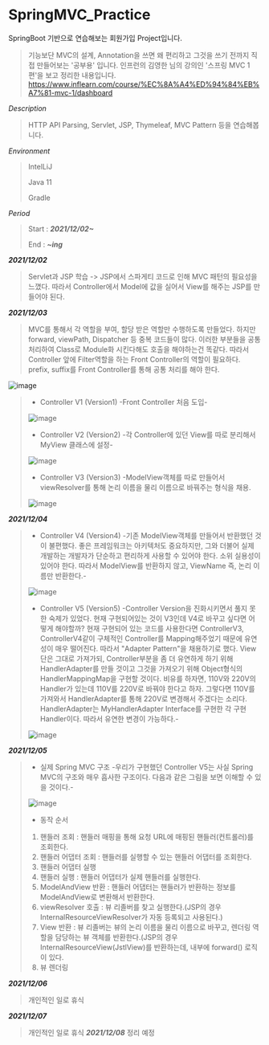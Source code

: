# SpringMVC_Practice

SpringBoot 기반으로 연습해보는 회원가입 Project입니다.
> 기능보단 MVC의 설계, Annotation을 쓰면 왜 편리하고 그것을 쓰기 전까지 직접 만들어보는 '공부용' 입니다.
> 인프런의 김영한 님의 강의인 '스프링 MVC 1편'을 보고 정리한 내용입니다.
> https://www.inflearn.com/course/%EC%8A%A4%ED%94%84%EB%A7%81-mvc-1/dashboard

*Description*

> HTTP API Parsing, Servlet, JSP, Thymeleaf, MVC Pattern 등을 연습해봅니다.

*Environment*

> IntelLiJ
> 
> Java 11
> 
> Gradle

*Period*

> Start : ***2021/12/02~***
> 
> End : ***~ing***

***2021/12/02***
> Servlet과 JSP 학습 -> JSP에서 스파게티 코드로 인해 MVC 패턴의 필요성을 느꼈다. 따라서 Controller에서 Model에 값을 실어서 View를 해주는 JSP를 만들어야 된다.
>
***2021/12/03***
> MVC를 통해서 각 역할을 부여, 할당 받은 역할만 수행하도록 만들었다. 하지만 forward, viewPath, Dispatcher 등 중복 코드들이 많다. 이러한 부분들을 공통 처리하여 Class로 Module화 시킨다해도 호출을 해야하는건 똑같다. 따라서 Controller 앞에 Filter역할을 하는 Front Controller의 역할이 필요하다. prefix, suffix를 Front Controller를 통해 공통 처리를 해야 한다.
> 
![image](https://user-images.githubusercontent.com/69206748/144590143-36c9faae-bfc3-4688-a315-77f78d77ed5a.png)
>
> * Controller V1 (Version1) -Front Controller 처음 도입-
>
> ![image](https://user-images.githubusercontent.com/69206748/144594981-ee47c4ee-fb6d-48fd-b53d-9d177e4bda6d.png)
>
>
> * Controller V2 (Version2) -각 Controller에 있던 View를 따로 분리해서 MyView 클래스에 설정-
>
> ![image](https://user-images.githubusercontent.com/69206748/144595087-4267fdd6-a1be-4600-b68d-230309eab06c.png)
>
>
> * Controller V3 (Version3) -ModelView객체를 따로 만들어서 viewResolver를 통해 논리 이름을 물리 이름으로 바꿔주는 형식을 채용.
> 
> ![image](https://user-images.githubusercontent.com/69206748/144620818-052e13a0-3149-4aa0-afde-46b87c513450.png)
>
***2021/12/04***
> * Controller V4 (Version4) -기존 ModelView객체를 만들어서 반환했던 것이 불편했다. 좋은 프레임워크는 아키텍처도 중요하지만, 그와 더불어 실제 개발하는 개발자가 단순하고 편리하게 사용할 수 있어야 한다. 소위 실용성이 있어야 한다. 따라서 ModelView를 반환하지 않고, ViewName 즉, 논리 이름만 반환한다.-
> 
> ![image](https://user-images.githubusercontent.com/69206748/144702739-577e7703-5f1d-4033-b3ea-09d3cab601e7.png)
>
>
> * Controller V5 (Version5) -Controller Version을 진화시키면서 풀지 못한 숙제가 있었다. 현재 구현되어있는 것이 V3인데 V4로 바꾸고 싶다면 어떻게 해야할까? 현재 구현되어 있는 코드를 사용한다면 ControllerV3, ControllerV4같이 구체적인 Controller를 Mapping해주었기 때문에 유연성이 매우 떨어진다. 따라서 "Adapter Pattern"을 채용하기로 했다. View단은 그대로 가져가되, Controller부분을 좀 더 유연하게 하기 위해 HandlerAdapter를 만들 것이고 그것을 가져오기 위해 Object형식의 HandlerMappingMap을 구현할 것이다. 비유를 하자면, 110V와 220V의 Handler가 있는데 110V를 220V로 바꿔야 한다고 하자. 그렇다면 110V를 가져와서 HandlerAdapter를 통해 220V로 변경해서 주겠다는 소리다. HandlerAdapter는 MyHandlerAdapter Interface를 구현한 각 구현 Handler이다. 따라서 유연한 변경이 가능하다.-
>
> ![image](https://user-images.githubusercontent.com/69206748/144705864-d319d58e-258e-4508-b8b1-62c1c95b3d38.png)
>
***2021/12/05***
> * 실제 Spring MVC 구조 -우리가 구현했던 Controller V5는 사실 Spring MVC의 구조와 매우 흡사한 구조이다. 다음과 같은 그림을 보면 이해할 수 있을 것이다.-
>
> ![image](https://user-images.githubusercontent.com/69206748/144743951-a9aa0e40-e115-4598-9d6f-885a1cb4b262.png)
>
> * 동작 순서
> 1. 핸들러 조회 : 핸들러 매핑을 통해 요청 URL에 매핑된 핸들러(컨트롤러)를 조회한다.
> 2. 핸들러 어댑터 조회 : 핸들러를 실행할 수 있는 핸들러 어댑터를 조회한다.
> 3. 핸들러 어댑터 실행
> 4. 핸들러 실행 : 핸들러 어댑터가 실제 핸들러를 실행한다.
> 5. ModelAndView 반환 : 핸들러 어댑터는 핸들러가 반환하는 정보를 ModelAndView로 변환해서 반환한다.
> 6. viewResolver 호출 : 뷰 리졸버를 찾고 실행한다.(JSP의 경우 InternalResourceViewResolver가 자동 등록되고 사용된다.)
> 7. View 반환 : 뷰 리졸버는 뷰의 논리 이름을 물리 이름으로 바꾸고, 렌더링 역할을 담당하는 뷰 객체를 반환한다.(JSP의 경우 InternalResourceView(JstlView)를 반환하는데, 내부에 forward() 로직이 있다.
> 8. 뷰 렌더링
>
***2021/12/06***
> 개인적인 일로 휴식
>
***2021/12/07***
> 개인적인 일로 휴식
***2021/12/08***
> 정리 예정
>
